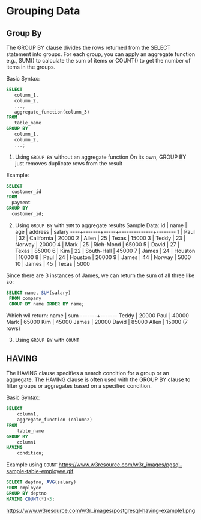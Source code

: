 # Grouping Data

## Group By

The GROUP BY clause divides the rows returned from the SELECT statement into groups. For each group, you can apply an aggregate function e.g.,  SUM() to calculate the sum of items or COUNT() to get the number of items in the groups.



Basic Syntax:
```SQL
SELECT 
   column_1, 
   column_2,
   ...,
   aggregate_function(column_3)
FROM 
   table_name
GROUP BY 
   column_1,
   column_2,
   ...;
 ```
 
 1. Using `GROUP BY` without an aggregate function
On its own, GROUP BY just removes duplicate rows from the result

Example:
 ```SQL
 SELECT
   customer_id
FROM
   payment
GROUP BY
   customer_id;
 ```
 
 2. Using `GROUP BY` with `SUM` to aggregate results
 Sample Data:
  id | name  | age | address      | salary
 ----+-------+-----+--------------+--------
   1 | Paul  |  32 | California   |  20000
   2 | Allen |  25 | Texas        |  15000
   3 | Teddy |  23 | Norway       |  20000
   4 | Mark  |  25 | Rich-Mond    |  65000
   5 | David |  27 | Texas        |  85000
   6 | Kim   |  22 | South-Hall   |  45000
   7 | James |  24 | Houston      |  10000
   8 | Paul  |  24 | Houston      |  20000
   9 | James |  44 | Norway       |   5000
  10 | James |  45 | Texas        |   5000
 
 Since there are 3 instances of James, we can return the sum of all three like so:
 ```SQL
SELECT name, SUM(salary) 
  FROM company 
  GROUP BY name ORDER BY name;
```
Which wil return:
 name  |  sum
-------+-------
 Teddy | 20000
 Paul  | 40000
 Mark  | 65000
 Kim   | 45000
 James | 20000
 David | 85000
 Allen | 15000
(7 rows)

3. Using `GROUP BY` with `COUNT`


## HAVING
The HAVING clause specifies a search condition for a group or an aggregate. The HAVING clause is often used with the GROUP BY clause to filter groups or aggregates based on a specified condition.

Basic Syntax:
```SQL
SELECT
	column1,
	aggregate_function (column2)
FROM
	table_name
GROUP BY
	column1
HAVING
	condition;
```


Example using `COUNT`
https://www.w3resource.com/w3r_images/pgsql-sample-table-employee.gif
```SQL
SELECT deptno, AVG(salary)
FROM employee
GROUP BY deptno
HAVING COUNT(*)>3;
```

https://www.w3resource.com/w3r_images/postgresql-having-example1.png
